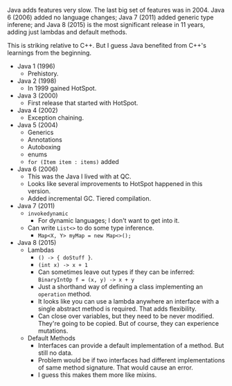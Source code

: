 Java adds features very slow. The last big set of features was
in 2004. Java 6 (2006) added no language changes; Java 7 (2011) added
generic type inferene; and Java 8 (2015) is the most significant
release in 11 years, adding just lambdas and default methods.

This is striking relative to C++. But I guess Java benefited from
C++'s learnings from the beginning.

* Java 1 (1996)
    * Prehistory.
* Java 2 (1998)
    * In 1999 gained HotSpot.
* Java 3 (2000)
    * First release that started with HotSpot.
* Java 4 (2002)
    * Exception chaining.
* Java 5 (2004)
    * Generics
    * Annotations
    * Autoboxing
    * enums
    * `for (Item item : items)` added
* Java 6 (2006)
    * This was the Java I lived with at QC.
    * Looks like several improvements to HotSpot happened in this
      version.
    * Added incremental GC. Tiered compilation.
* Java 7 (2011)
    * `invokedynamic`
        * For dynamic languages; I don't want to get into it.
    * Can write `List<>` to do some type inference.
        * `Map<X, Y> myMap = new Map<>();`
* Java 8 (2015)
    * Lambdas
        * `() -> { doStuff }`.
        * `(int x) -> x + 1`
        * Can sometimes leave out types if they can be inferred:
          `BinaryIntOp f = (x, y) -> x + y`
        * Just a shorthand way of defining a class implementing an
          `operation` method.
        * It looks like you can use a lambda anywhere an interface
          with a single abstract method is required. That adds
          flexibility.
        * Can close over variables, but they need to be never
          modified. They're going to be copied. But of course, they
          can experience mutations.
    * Default Methods
        * Interfaces can provide a default implementation of a
          method. But still no data.
        * Problem would be if two interfaces had different
          implementations of same method signature. That would cause
          an error.
        * I guess this makes them more like mixins.
